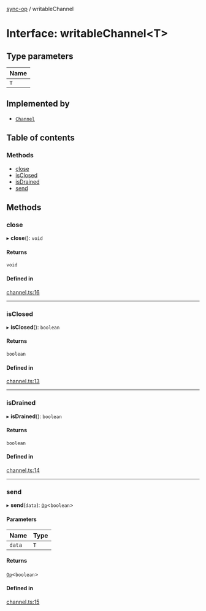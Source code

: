 [sync-op](../README.md) / writableChannel

# Interface: writableChannel<T\>

## Type parameters

| Name |
| :------ |
| `T` |

## Implemented by

- [`Channel`](../classes/Channel.md)

## Table of contents

### Methods

- [close](writableChannel.md#close)
- [isClosed](writableChannel.md#isclosed)
- [isDrained](writableChannel.md#isdrained)
- [send](writableChannel.md#send)

## Methods

### close

▸ **close**(): `void`

#### Returns

`void`

#### Defined in

[channel.ts:16](https://github.com/dhcmrlchtdj/sync-op/blob/517f729/src/channel.ts#L16)

___

### isClosed

▸ **isClosed**(): `boolean`

#### Returns

`boolean`

#### Defined in

[channel.ts:13](https://github.com/dhcmrlchtdj/sync-op/blob/517f729/src/channel.ts#L13)

___

### isDrained

▸ **isDrained**(): `boolean`

#### Returns

`boolean`

#### Defined in

[channel.ts:14](https://github.com/dhcmrlchtdj/sync-op/blob/517f729/src/channel.ts#L14)

___

### send

▸ **send**(`data`): [`Op`](../classes/Op.md)<`boolean`\>

#### Parameters

| Name | Type |
| :------ | :------ |
| `data` | `T` |

#### Returns

[`Op`](../classes/Op.md)<`boolean`\>

#### Defined in

[channel.ts:15](https://github.com/dhcmrlchtdj/sync-op/blob/517f729/src/channel.ts#L15)
